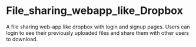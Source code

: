 # File_sharing_webapp_like_Dropbox
A file sharing web-app like dropbox with login and signup pages. Users can login to see their previously uploaded files and share them with other users to download.
